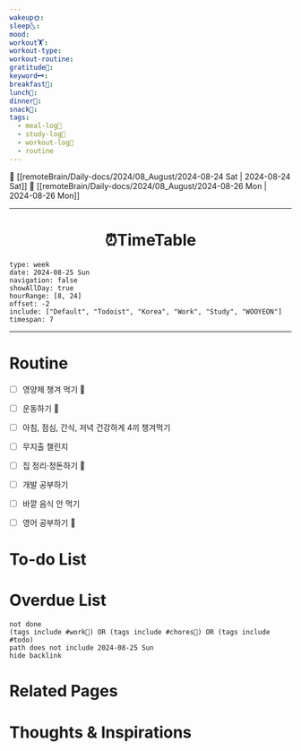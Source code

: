 ```yaml
---
wakeup🌞: 
sleep🌜: 
mood: 
workout🏋️: 
workout-type: 
workout-routine: 
gratitude🙏: 
keyword🗝️: 
breakfast🍳: 
lunch🍚: 
dinner🥗: 
snack🍬: 
tags:
  - meal-log📝
  - study-log📓
  - workout-log💪
  - routine
---
```


🔺 [[remoteBrain/Daily-docs/2024/08_August/2024-08-24 Sat | 2024-08-24 Sat]]
🔻 [[remoteBrain/Daily-docs/2024/08_August/2024-08-26 Mon | 2024-08-26 Mon]]
___
<h1> <center>⏰TimeTable </center> </h1>

```gEvent
type: week
date: 2024-08-25 Sun
navigation: false
showAllDay: true
hourRange: [8, 24]
offset: -2
include: ["Default", "Todoist", "Korea", "Work", "Study", "WOOYEON"]
timespan: 7
```

--- 


# Routine 

- [ ] 영양제 챙겨 먹기 🔼 
- [ ] 운동하기 🔼
- [ ] 아침, 점심, 간식, 저녁 건강하게 4끼 챙겨먹기
- [ ] 무지출 챌린지 
- [ ] 집 정리·정돈하기 🔼
- [ ] 개발 공부하기
- [ ] 바깥 음식 안 먹기 
- [ ] 영어 공부하기 🔼 


# To-do List


# Overdue List
```tasks
not done
(tags include #work💼) OR (tags include #chores🧺) OR (tags include #todo)
path does not include 2024-08-25 Sun
hide backlink
```

# Related Pages



# Thoughts & Inspirations

